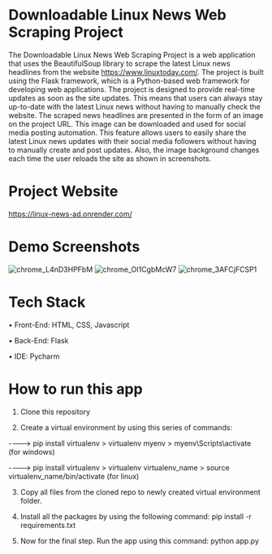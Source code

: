# Downloadable Linux News Web Scraping Project  
The Downloadable Linux News Web Scraping Project is a web application that uses the BeautifulSoup library to scrape the latest Linux news headlines from the website https://www.linuxtoday.com/. The project is built using the Flask framework, which is a Python-based web framework for developing web applications. The project is designed to provide real-time updates as soon as the site updates. This means that users can always stay up-to-date with the latest Linux news without having to manually check the website. The scraped news headlines are presented in the form of an image on the project URL. This image can be downloaded and used for social media posting automation. This feature allows users to easily share the latest Linux news updates with their social media followers without having to manually create and post updates. Also, the image background changes each time the user reloads the site as shown in screenshots.
# Project Website
https://linux-news-ad.onrender.com/

# Demo Screenshots
![chrome_L4nD3HPFbM](https://user-images.githubusercontent.com/29508011/228037140-5c5b511f-e229-4460-8d5f-fe810385711a.png)
![chrome_OI1CgbMcW7](https://user-images.githubusercontent.com/29508011/228037191-c2e22478-5184-493a-8b3c-fb24baa373e9.png)
![chrome_3AFCjFCSP1](https://user-images.githubusercontent.com/29508011/228037209-e9e91ddc-9672-4efb-bcb9-4caa665e8a16.png)

# Tech Stack
•	Front-End: HTML, CSS, Javascript

•	Back-End: Flask

•	IDE: Pycharm

# How to run this app
1) Clone this repository

2) Create a virtual environment by using this series of commands:

 ----> pip install virtualenv > virtualenv myenv > myenv\Scripts\activate (for windows)

 ----> pip install virtualenv > virtualenv virtualenv_name > source virtualenv_name/bin/activate (for linux)

3) Copy all files from the cloned repo to newly created virtual environment folder.

4) Install all the packages by using the following command: pip install -r requirements.txt
 
5) Now for the final step. Run the app using this command: python app.py

